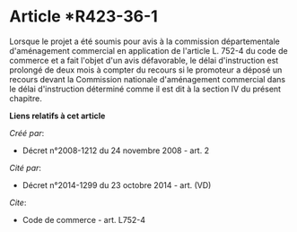 # Article *R423-36-1

Lorsque le projet a été soumis pour avis à la commission départementale d'aménagement commercial en application de l'article
L. 752-4 du code de commerce et a fait l'objet d'un avis défavorable, le délai d'instruction est prolongé de deux mois à
compter du recours si le promoteur a déposé un recours devant la Commission nationale d'aménagement commercial dans le délai
d'instruction déterminé comme il est dit à la section IV du présent chapitre.

**Liens relatifs à cet article**

_Créé par_:

  - Décret n°2008-1212 du 24 novembre 2008 - art. 2

_Cité par_:

  - Décret n°2014-1299 du 23 octobre 2014 - art. (VD)

_Cite_:

  - Code de commerce - art. L752-4
